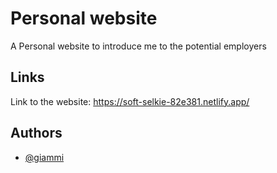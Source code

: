 
# Personal website

A Personal website to introduce me to the potential employers

## Links
Link to the website: https://soft-selkie-82e381.netlify.app/

## Authors

- [@giammi](https://github.com/giammi02)
